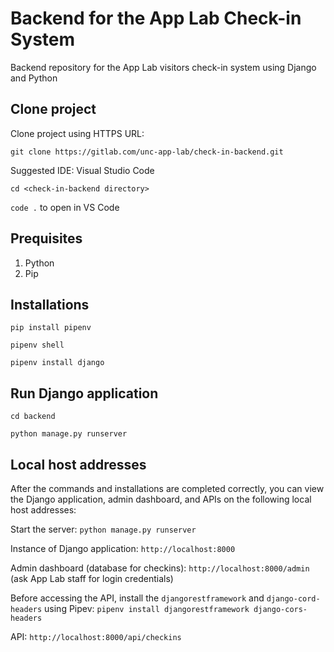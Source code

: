 # Backend for the App Lab Check-in System 

Backend repository for the App Lab visitors check-in system using Django and Python

## Clone project
Clone project using HTTPS URL:

`git clone https://gitlab.com/unc-app-lab/check-in-backend.git`

Suggested IDE: Visual Studio Code

`cd <check-in-backend directory>`

`code .` to open in VS Code

## Prequisites
1. Python
2. Pip

## Installations

`pip install pipenv`

`pipenv shell`

`pipenv install django`

## Run Django application

`cd backend`

`python manage.py runserver`

## Local host addresses

After the commands and installations are completed correctly, you can view the Django application, admin dashboard, and APIs on the following local host addresses:

Start the server: `python manage.py runserver`

Instance of Django application: `http://localhost:8000`

Admin dashboard (database for checkins): `http://localhost:8000/admin` (ask App Lab staff for login credentials)

Before accessing the API, install the `djangorestframework` and `django-cord-headers` using Pipev:
`pipenv install djangorestframework django-cors-headers`

API: `http://localhost:8000/api/checkins`




